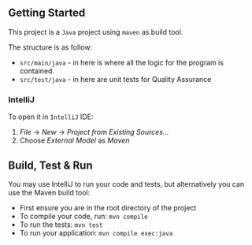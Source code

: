 ## Getting Started
This project is a `Java` project using `maven` as build tool.

The structure is as follow:
* `src/main/java` - in here is where all the logic for the program is contained.
* `src/test/java` - in here are unit tests for Quality Assurance

### IntelliJ
To open it in `IntelliJ` IDE:
1. _File_ -> _New_ -> _Project from Existing Sources..._
1. Choose _External Model_ as *Maven*

## Build, Test & Run
You may use IntelliJ to run your code and tests, but alternatively you can use the Maven build tool:
* First ensure you are in the root directory of the project
* To compile your code, run: `mvn compile` 
* To run the tests: `mvn test`
* To run your application: `mvn compile exec:java`

